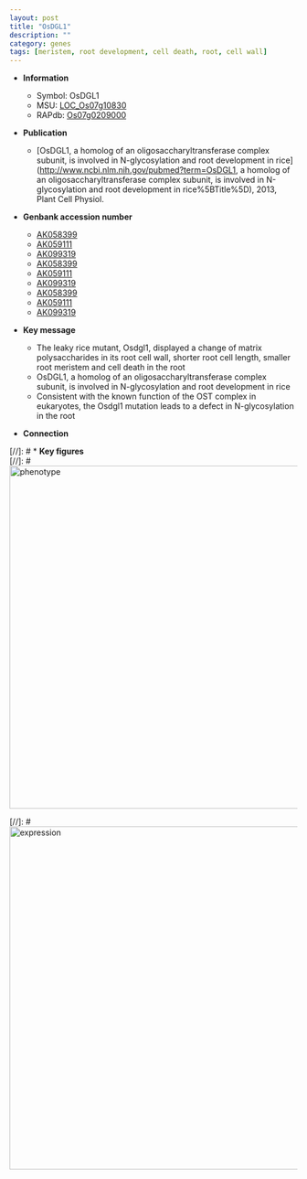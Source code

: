 ```yaml
---
layout: post
title: "OsDGL1"
description: ""
category: genes
tags: [meristem, root development, cell death, root, cell wall]
---
```


* **Information**  
    + Symbol: OsDGL1  
    + MSU: [LOC_Os07g10830](http://rice.plantbiology.msu.edu/cgi-bin/ORF_infopage.cgi?orf=LOC_Os07g10830)  
    + RAPdb: [Os07g0209000](http://rapdb.dna.affrc.go.jp/viewer/gbrowse_details/irgsp1?name=Os07g0209000)  

* **Publication**  
    + [OsDGL1, a homolog of an oligosaccharyltransferase complex subunit, is involved in N-glycosylation and root development in rice](http://www.ncbi.nlm.nih.gov/pubmed?term=OsDGL1, a homolog of an oligosaccharyltransferase complex subunit, is involved in N-glycosylation and root development in rice%5BTitle%5D), 2013, Plant Cell Physiol.

* **Genbank accession number**  
    + [AK058399](http://www.ncbi.nlm.nih.gov/nuccore/AK058399)
    + [AK059111](http://www.ncbi.nlm.nih.gov/nuccore/AK059111)
    + [AK099319](http://www.ncbi.nlm.nih.gov/nuccore/AK099319)
    + [AK058399](http://www.ncbi.nlm.nih.gov/nuccore/AK058399)
    + [AK059111](http://www.ncbi.nlm.nih.gov/nuccore/AK059111)
    + [AK099319](http://www.ncbi.nlm.nih.gov/nuccore/AK099319)
    + [AK058399](http://www.ncbi.nlm.nih.gov/nuccore/AK058399)
    + [AK059111](http://www.ncbi.nlm.nih.gov/nuccore/AK059111)
    + [AK099319](http://www.ncbi.nlm.nih.gov/nuccore/AK099319)

* **Key message**  
    + The leaky rice mutant, Osdgl1, displayed a change of matrix polysaccharides in its root cell wall, shorter root cell length, smaller root meristem and cell death in the root
    + OsDGL1, a homolog of an oligosaccharyltransferase complex subunit, is involved in N-glycosylation and root development in rice
    + Consistent with the known function of the OST complex in eukaryotes, the Osdgl1 mutation leads to a defect in N-glycosylation in the root

* **Connection**  

[//]: # * **Key figures**  
[//]: # <img src="http://funRiceGenes.github.io/images/OsDGL1.pheno.png" alt="phenotype"  style="width: 600px;"/>

[//]: # <img src="http://funRiceGenes.github.io/images/OsDGL1.exp.png" alt="expression"  style="width: 600px;"/>


